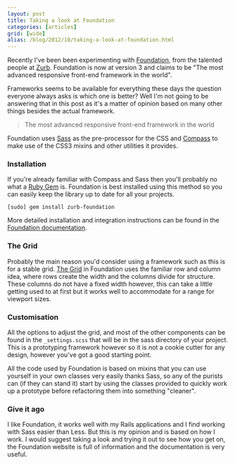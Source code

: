 ```yaml
---
layout: post
title: Taking a look at Foundation
categories: [articles]
grid: [wide]
alias: /blog/2012/10/taking-a-look-at-foundation.html
---
```


Recently I've been been experimenting with [Foundation](http://foundation.zurb.com), from the talented people at [Zurb](http://zurb.com). Foundation is now at version 3 and claims to be "The most advanced responsive front-end framework in the world".

Frameworks seems to be available for everything these days the question everyone always asks is which one is better? Well I'm not going to be answering that in this post as it's a matter of opinion based on many other things besides the actual framework.

> The most advanced responsive front-end framework in the world

Foundation uses [Sass](http://sass-lang.com/) as the pre-processor for the CSS and [Compass](http://compass-style.org/) to make use of the CSS3 mixins and other utilities it provides.

### Installation
If you're already familiar with Compass and Sass then you'll probably no what a [Ruby Gem](http://wikipedia.org/wiki/RubyGems) is. Foundation is best installed using this method so you can easily keep the library up to date for all your projects.

    [sudo] gem install zurb-foundation

More detailed installation and integration instructions can be found in the [Foundation documentation](http://foundation.zurb.com/docs/compass.php).

### The Grid
Probably the main reason you'd consider using a framework such as this is for a stable grid. [The Grid](http://foundation.zurb.com/docs/grid.php) in Foundation uses the familiar row and column idea, where rows create the width and the columns divide for structure. These columns do not have a fixed width however, this can take a little getting used to at first but it works well to accommodate for a range for viewport sizes.

### Customisation
All the options to adjust the grid, and most of the other components can be found in the `_settings.scss` that will be in the sass directory of your project. This is a prototyping framework however so it is not a cookie cutter for any design, however you've got a good starting point.

All the code used by Foundation is based on mixins that you can use yourself in your own classes very easily thanks Sass, so any of the purists can (if they can stand it) start by using the classes provided to quickly work up a prototype before refactoring them into something "cleaner".

### Give it ago
I like Foundation, it works well with my Rails applications and I find working with Sass easier than Less. But this is my opinion and is based on how I work. I would suggest taking a look and trying it out to see how you get on, the Foundation website is full of information and the documentation is very useful.
